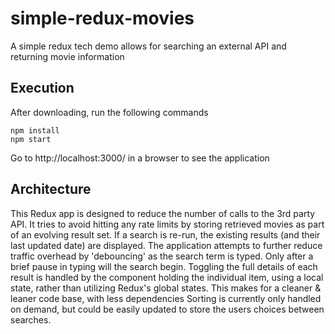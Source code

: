 # simple-redux-movies
A simple redux tech demo allows for searching an external API and returning movie information

## Execution
After downloading, run the following commands
```
npm install
npm start
```
Go to http://localhost:3000/ in a browser to see the application

## Architecture
This Redux app is designed to reduce the number of calls to the 3rd party API. It tries to avoid hitting any rate limits by storing retrieved movies as part of an evolving result set. If a search is re-run, the existing results (and their last updated date) are displayed.
The application attempts to further reduce traffic overhead by 'debouncing' as the search term is typed. Only after a brief pause in typing will the search begin.
Toggling the full details of each result is handled by the component holding the individual item, using a local state, rather than utilizing Redux's global states. This makes for a cleaner & leaner code base, with less dependencies
Sorting is currently only handled on demand, but could be easily updated to store the users choices between searches.
